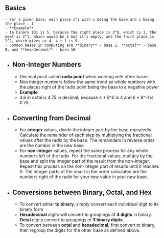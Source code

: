 ## Basics
	- For a given base, each place x^i with x being the base and i being the place - 1
	- **Example**
	- In binary 101 is 5, because the right place is 2^0, which is 1, the next is 2^1, which would be 2 but it's empty, and the third place is 2^2, which gives us 4. 4 + 1 is 5.
	- Common bases in computing are **binary** - base 2, **octal** - base 8, and **hexadecimal** - base 16
- ## Non-Integer Numbers
	- Decimal point called **radix point** when working with other bases
	- Non integer numbers follow the same trend as whole numbers with the places right of the radix point being the base to a negative power
	- **Example**
	- 4.6 in octal is 4.75 in decimal, because 4 * 8^0 is 4 and 6 * 8^-1 is 0.75.
- ## Converting from Decimal
	- For **integer** values, divide the integer part by the base repeatedly. Calculate the remainder of each step by multiplying the fractional values after the radix by the base. The remainders in reverse order are the number in the new base.
	- For **non-integer** values, repeat the same process for any whole numbers left of the radix. For the fractional values, multiply by the base and split the integer part of the result from the non-integer. Repeat this process on the non-integer part of results until it reaches 0. The integer parts of the result in the order calculated are the numbers right of the radix for your new value in your new base.
- ## Conversions between Binary, Octal, and Hex
	- To convert either **to binary**, simply convert each individual digit to its binary form
	- **Hexadecimal** digits will convert to groupings of **4 digits** in binary. **Octal** digits convert to groupings of **3 binary digits.**
	- To convert between **octal** and **hexadecimal,**  first convert to binary, then regroup the digits for the other base as defined above.